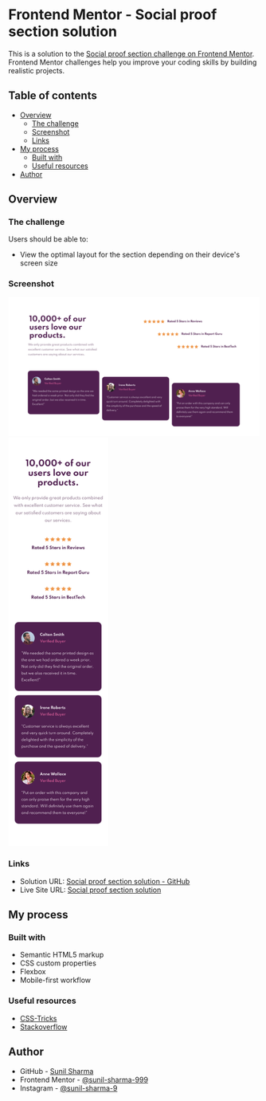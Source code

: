 # Frontend Mentor - Social proof section solution

This is a solution to the [Social proof section challenge on Frontend Mentor](https://www.frontendmentor.io/challenges/social-proof-section-6e0qTv_bA). Frontend Mentor challenges help you improve your coding skills by building realistic projects.

## Table of contents

- [Overview](#overview)
  - [The challenge](#the-challenge)
  - [Screenshot](#screenshot)
  - [Links](#links)
- [My process](#my-process)
  - [Built with](#built-with)
  - [Useful resources](#useful-resources)
- [Author](#author)

## Overview

### The challenge

Users should be able to:

- View the optimal layout for the section depending on their device's screen size

### Screenshot

![desktop screenshot](./screenshots/desktop.png)
<img src="./screenshots/mobile.png" alt="screenshot" width="200px">

### Links

- Solution URL: [Social proof section solution - GitHub](https://github.com/sunil-sharma-999/Frontend-Mentor-Social-proof-section-solution)
- Live Site URL: [Social proof section solution](https://sunil-sharma-999.github.io/Frontend-Mentor-Social-proof-section-solution)

## My process

### Built with

- Semantic HTML5 markup
- CSS custom properties
- Flexbox
- Mobile-first workflow

### Useful resources

- [CSS-Tricks](https://css-tricks.com/)
- [Stackoverflow](https://stackoverflow.com/)

## Author

- GitHub - [Sunil Sharma](https://github.com/sunil-sharma-999/)
- Frontend Mentor - [@sunil-sharma-999](https://www.frontendmentor.io/profile/sunil-sharma-999)
- Instagram - [@sunil-sharma-9](https://www.instagram.com/sunil.sharma.9)
